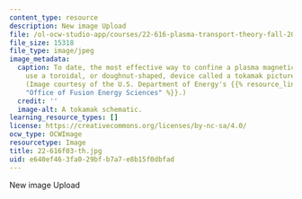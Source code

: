 ```yaml
---
content_type: resource
description: New image Upload
file: /ol-ocw-studio-app/courses/22-616-plasma-transport-theory-fall-2003/e640ef463fa029bfb7a7e8b15f0dbfad_22-616f03-th.jpg
file_size: 15318
file_type: image/jpeg
image_metadata:
  caption: To date, the most effective way to confine a plasma magnetically is to
    use a toroidal, or doughnut-shaped, device called a tokamak pictured in this schematic.
    (Image courtesy of the U.S. Department of Energy's {{% resource_link "5f87b74b-c713-4c2c-b533-3d08236f6239"
    "Office of Fusion Energy Sciences" %}}.)
  credit: ''
  image-alt: A tokamak schematic.
learning_resource_types: []
license: https://creativecommons.org/licenses/by-nc-sa/4.0/
ocw_type: OCWImage
resourcetype: Image
title: 22-616f03-th.jpg
uid: e640ef46-3fa0-29bf-b7a7-e8b15f0dbfad
---
```

New image Upload